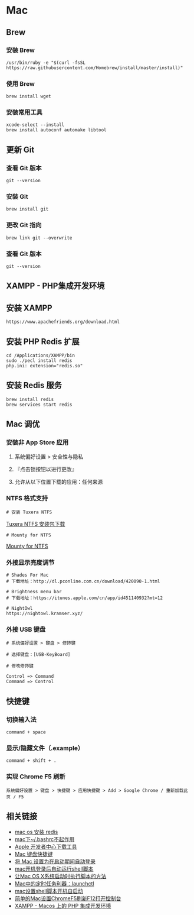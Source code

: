 # Mac

## Brew

### 安装 Brew
	/usr/bin/ruby -e "$(curl -fsSL https://raw.githubusercontent.com/Homebrew/install/master/install)"

### 使用 Brew
	brew install wget

### 安装常用工具
	xcode-select --install
	brew install autoconf automake libtool
	
## 更新 Git
	
### 查看 Git 版本
	git --version

### 安装 Git
	brew install git
	
### 更改 Git 指向
	brew link git --overwrite
	
### 查看 Git 版本
	git --version

## XAMPP - PHP集成开发环境

## 安装 XAMPP
	https://www.apachefriends.org/download.html

## 安装 PHP Redis 扩展
	cd /Applications/XAMPP/bin
	sudo ./pecl install redis
	php.ini: extension="redis.so"

## 安装 Redis 服务
	brew install redis
	brew services start redis
	
## Mac 调优

### 安装非 App Store 应用

1. 系统偏好设置 > 安全性与隐私
	
2. 『点击锁按钮以进行更改』
	
3. 允许从以下位置下载的应用：任何来源

### NTFS 格式支持

	# 安装 Tuxera NTFS	
[Tuxera NTFS 安装包下载](https://share.weiyun.com/5QqqT4V)

	# Mounty for NTFS
[Mounty for NTFS](https://mounty.app/)

### 外接显示亮度调节

	# Shades For Mac
	# 下载地址：http://dl.pconline.com.cn/download/420090-1.html

	# Brightness menu bar
	# 下载地址：https://itunes.apple.com/cn/app/id451140932?mt=12
	
	# NightOwl
	https://nightowl.kramser.xyz/


### 外接 USB 键盘
	
	# 系统偏好设置 > 键盘 > 修饰键
	
	# 选择键盘：[USB-KeyBoard]
	
	# 修改修饰键
		
	Control => Command
	Command => Control

## 快捷键

### 切换输入法
	command + space

### 显示/隐藏文件（.example）
	command + shift + .

### 实现 Chrome F5 刷新
	系统偏好设置 > 键盘 > 快捷键 > 应用快捷键 > Add > Google Chrome / 重新加载此页 / F5

## 相关链接

- [mac os 安装 redis](https://www.jianshu.com/p/3bdfda703552)
- [mac下~/.bashrc不起作用](https://www.mobibrw.com/2017/6029)
- [Apple 开发者中心下载工具](https://developer.apple.com/download/more/)
- [Mac 键盘快捷键](https://support.apple.com/zh-cn/HT201236)
- [将 Mac 设置为在启动期间自动登录](https://support.apple.com/zh-cn/HT201476)
- [mac开机登录后自动运行shell脚本](https://blog.csdn.net/enjoyinwind/article/details/86470674)
- [让Mac OS X系统启动时执行脚本的方法](https://www.jb51.net/os/MAC/387487.html)
- [Mac中的定时任务利器：launchctl](https://www.jianshu.com/p/4addd9b455f2)
- [mac设置shell脚本开机自启动](https://www.cnblogs.com/dongfangzan/p/5976791.html)
- [简单的Mac设置ChromeF5刷新F12打开控制台](https://www.jianshu.com/p/1d7545bb585e)
- [XAMPP - Macos 上的 PHP 集成开发环境](https://www.apachefriends.org/)
